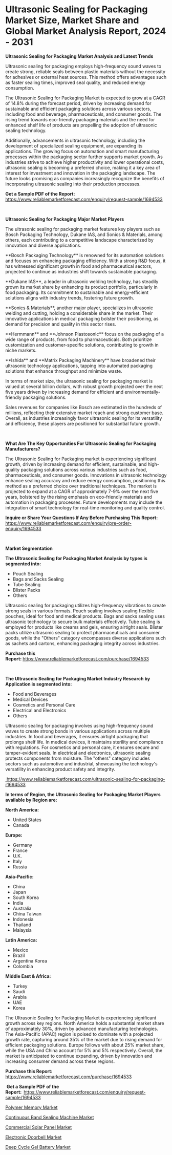 <p><h1>Ultrasonic Sealing for Packaging Market Size, Market Share and Global Market Analysis Report, 2024 - 2031</h1></p><p><strong>Ultrasonic Sealing for Packaging Market Analysis and Latest Trends</strong></p>
<p><p>Ultrasonic sealing for packaging employs high-frequency sound waves to create strong, reliable seals between plastic materials without the necessity for adhesives or external heat sources. This method offers advantages such as faster sealing times, improved seal quality, and reduced energy consumption. </p><p>The Ultrasonic Sealing for Packaging Market is expected to grow at a CAGR of 14.8% during the forecast period, driven by increasing demand for sustainable and efficient packaging solutions across various sectors, including food and beverage, pharmaceuticals, and consumer goods. The rising trend towards eco-friendly packaging materials and the need for enhanced shelf life of products are propelling the adoption of ultrasonic sealing technology. </p><p>Additionally, advancements in ultrasonic technology, including the development of specialized sealing equipment, are expanding its applications. The growing focus on automation and smart manufacturing processes within the packaging sector further supports market growth. As industries strive to achieve higher productivity and lower operational costs, ultrasonic sealing is becoming a preferred choice, making it a key area of interest for investment and innovation in the packaging landscape. The future looks promising as companies increasingly recognize the benefits of incorporating ultrasonic sealing into their production processes.</p></p>
<p><strong>Get a Sample PDF of the Report:&nbsp;</strong> <a href="https://www.reliablemarketforecast.com/enquiry/request-sample/1694533?utm_campaign=1144&utm_medium=2&utm_source=Github&utm_content=ia&utm_term=06102024&utm_id=ultrasonic-sealing-for-packaging">https://www.reliablemarketforecast.com/enquiry/request-sample/1694533</a></p>
<p>&nbsp;</p>
<p><strong>Ultrasonic Sealing for Packaging Major Market Players</strong></p>
<p><p>The ultrasonic sealing for packaging market features key players such as Bosch Packaging Technology, Dukane IAS, and Sonics & Materials, among others, each contributing to a competitive landscape characterized by innovation and diverse applications.</p><p>**Bosch Packaging Technology** is renowned for its automation solutions and focuses on enhancing packaging efficiency. With a strong R&D focus, it has witnessed significant growth in food and pharmaceutical sectors, projected to continue as industries shift towards sustainable packaging.</p><p>**Dukane IAS**, a leader in ultrasonic welding technology, has steadily grown its market share by enhancing its product portfolio, particularly in food packaging. Its commitment to sustainable and energy-efficient solutions aligns with industry trends, fostering future growth.</p><p>**Sonics & Materials**, another major player, specializes in ultrasonic welding and cutting, holding a considerable share in the market. Their innovative applications in medical packaging bolster their positioning, as demand for precision and quality in this sector rises.</p><p>**Hermmann** and **Johnson Plastosonic** focus on the packaging of a wide range of products, from food to pharmaceuticals. Both prioritize customization and customer-specific solutions, contributing to growth in niche markets.</p><p>**Ishida** and **Matrix Packaging Machinery** have broadened their ultrasonic technology applications, tapping into automated packaging solutions that enhance throughput and minimize waste.</p><p>In terms of market size, the ultrasonic sealing for packaging market is valued at several billion dollars, with robust growth projected over the next five years driven by increasing demand for efficient and environmentally-friendly packaging solutions.</p><p>Sales revenues for companies like Bosch are estimated in the hundreds of millions, reflecting their extensive market reach and strong customer base. Overall, as industries increasingly favor ultrasonic sealing for its versatility and efficiency, these players are positioned for substantial future growth.</p></p>
<p>&nbsp;</p>
<p><strong>What Are The Key Opportunities For Ultrasonic Sealing for Packaging Manufacturers?</strong></p>
<p><p>The Ultrasonic Sealing for Packaging market is experiencing significant growth, driven by increasing demand for efficient, sustainable, and high-quality packaging solutions across various industries such as food, pharmaceuticals, and consumer goods. Innovations in ultrasonic technology enhance sealing accuracy and reduce energy consumption, positioning this method as a preferred choice over traditional techniques. The market is projected to expand at a CAGR of approximately 7-9% over the next five years, bolstered by the rising emphasis on eco-friendly materials and automation in packaging processes. Future developments may include the integration of smart technology for real-time monitoring and quality control.</p></p>
<p><strong>Inquire or Share Your Questions If Any Before Purchasing This Report:</strong> <a href="https://www.reliablemarketforecast.com/enquiry/pre-order-enquiry/1694533?utm_campaign=1144&utm_medium=2&utm_source=Github&utm_content=ia&utm_term=06102024&utm_id=ultrasonic-sealing-for-packaging">https://www.reliablemarketforecast.com/enquiry/pre-order-enquiry/1694533</a></p>
<p>&nbsp;</p>
<p><strong>Market Segmentation</strong></p>
<p><strong>The Ultrasonic Sealing for Packaging Market Analysis by types is segmented into:</strong></p>
<p><ul><li>Pouch Sealing</li><li>Bags and Sacks Sealing</li><li>Tube Sealing</li><li>Blister Packs</li><li>Others</li></ul></p>
<p><p>Ultrasonic sealing for packaging utilizes high-frequency vibrations to create strong seals in various formats. Pouch sealing involves sealing flexible pouches, ideal for food and medical products. Bags and sacks sealing uses ultrasonic technology to secure bulk materials effectively. Tube sealing is employed for products like creams and gels, ensuring airtight seals. Blister packs utilize ultrasonic sealing to protect pharmaceuticals and consumer goods, while the "Others" category encompasses diverse applications such as sachets and cartons, enhancing packaging integrity across industries.</p></p>
<p><strong>Purchase this Report:&nbsp;</strong><a href="https://www.reliablemarketforecast.com/purchase/1694533?utm_campaign=1144&utm_medium=2&utm_source=Github&utm_content=ia&utm_term=06102024&utm_id=ultrasonic-sealing-for-packaging">https://www.reliablemarketforecast.com/purchase/1694533</a></p>
<p>&nbsp;</p>
<p><strong>The Ultrasonic Sealing for Packaging Market Industry Research by Application is segmented into:</strong></p>
<p><ul><li>Food and Beverages</li><li>Medical Devices</li><li>Cosmetics and Personal Care</li><li>Electrical and Electronics</li><li>Others</li></ul></p>
<p><p>Ultrasonic sealing for packaging involves using high-frequency sound waves to create strong bonds in various applications across multiple industries. In food and beverages, it ensures airtight packaging that prolongs shelf life. In medical devices, it maintains sterility and compliance with regulations. For cosmetics and personal care, it ensures secure and tamper-evident seals. In electrical and electronics, ultrasonic sealing protects components from moisture. The "others" category includes sectors such as automotive and industrial, showcasing the technology's versatility in enhancing product safety and integrity.</p></p>
<p><a href="https://www.reliablemarketforecast.com/ultrasonic-sealing-for-packaging-r1694533?utm_campaign=1144&utm_medium=2&utm_source=Github&utm_content=ia&utm_term=06102024&utm_id=ultrasonic-sealing-for-packaging">&nbsp;https://www.reliablemarketforecast.com/ultrasonic-sealing-for-packaging-r1694533</a></p>
<p><strong>In terms of Region, the Ultrasonic Sealing for Packaging Market Players available by Region are:</strong></p>
<p>
    <p> <strong> North America: </strong>
        <ul>
            <li>United States</li>
            <li>Canada</li>
        </ul>
        </p> 
    <p> <strong> Europe: </strong>
        <ul>
            <li>Germany</li>
            <li>France</li>
            <li>U.K.</li>
            <li>Italy</li>
            <li>Russia</li>
        </ul>
        </p> 
    <p> <strong> Asia-Pacific: </strong>
        <ul>
            <li>China</li>
            <li>Japan</li>
            <li>South Korea</li>
            <li>India</li>
            <li>Australia</li>
            <li>China Taiwan</li>
            <li>Indonesia</li>
            <li>Thailand</li>
            <li>Malaysia</li>
        </ul>
        </p> 
    <p> <strong> Latin America: </strong>
        <ul>
            <li>Mexico</li>
            <li>Brazil</li>
            <li>Argentina Korea</li>
            <li>Colombia</li>
        </ul>
        </p> 
    <p> <strong> Middle East & Africa: </strong>
        <ul>
            <li>Turkey</li>
            <li>Saudi</li>
            <li>Arabia</li>
            <li>UAE</li>
            <li>Korea</li>
        </ul>
    </p>
    </p>
<p><p>The Ultrasonic Sealing for Packaging Market is experiencing significant growth across key regions. North America holds a substantial market share of approximately 30%, driven by advanced manufacturing technologies. The Asia-Pacific (APAC) region is poised to dominate with a projected growth rate, capturing around 35% of the market due to rising demand for efficient packaging solutions. Europe follows with about 25% market share, while the USA and China account for 5% and 5% respectively. Overall, the market is anticipated to continue expanding, driven by innovation and increasing consumer demand across these regions.</p></p>
<p><strong>Purchase this Report: </strong><a href="https://www.reliablemarketforecast.com/purchase/1694533?utm_campaign=1144&utm_medium=2&utm_source=Github&utm_content=ia&utm_term=06102024&utm_id=ultrasonic-sealing-for-packaging">https://www.reliablemarketforecast.com/purchase/1694533</a></p>
<p>&nbsp;<strong>Get a Sample PDF of the Report:&nbsp;&nbsp;</strong><a href="https://www.reliablemarketforecast.com/enquiry/request-sample/1694533?utm_campaign=1144&utm_medium=2&utm_source=Github&utm_content=ia&utm_term=06102024&utm_id=ultrasonic-sealing-for-packaging">https://www.reliablemarketforecast.com/enquiry/request-sample/1694533</a></p>
<p><strong></strong></p>
<p><p><a href="https://www.linkedin.com/pulse/emerging-opportunities-challenges-global-polymer-memory-8tlte?utm_campaign=1144&utm_medium=2&utm_source=Github&utm_content=ia&utm_term=06102024&utm_id=ultrasonic-sealing-for-packaging">Polymer Memory Market</a></p><p><a href="https://github.com/mabutironaldo/Market-Research-Report-List-6/blob/main/continuous-band-sealing-machine-market.md?utm_campaign=1144&utm_medium=2&utm_source=Github&utm_content=ia&utm_term=06102024&utm_id=ultrasonic-sealing-for-packaging">Continuous Band Sealing Machine Market</a></p><p><a href="https://issuu.com/reportprime-2/docs/commercial-solar-panel-market-size-_9bf9d3afde82eb?utm_campaign=1144&utm_medium=2&utm_source=Github&utm_content=ia&utm_term=06102024&utm_id=ultrasonic-sealing-for-packaging">Commercial Solar Panel Market</a></p><p><a href="https://www.linkedin.com/pulse/navigating-global-electronic-doorbell-market-from-fxzbe?utm_campaign=1144&utm_medium=2&utm_source=Github&utm_content=ia&utm_term=06102024&utm_id=ultrasonic-sealing-for-packaging">Electronic Doorbell Market</a></p><p><a href="https://issuu.com/reportprime-2/docs/deep-cycle-gel-battery-market-size-_b05f32366d842b?utm_campaign=1144&utm_medium=2&utm_source=Github&utm_content=ia&utm_term=06102024&utm_id=ultrasonic-sealing-for-packaging">Deep Cycle Gel Battery Market</a></p></p>